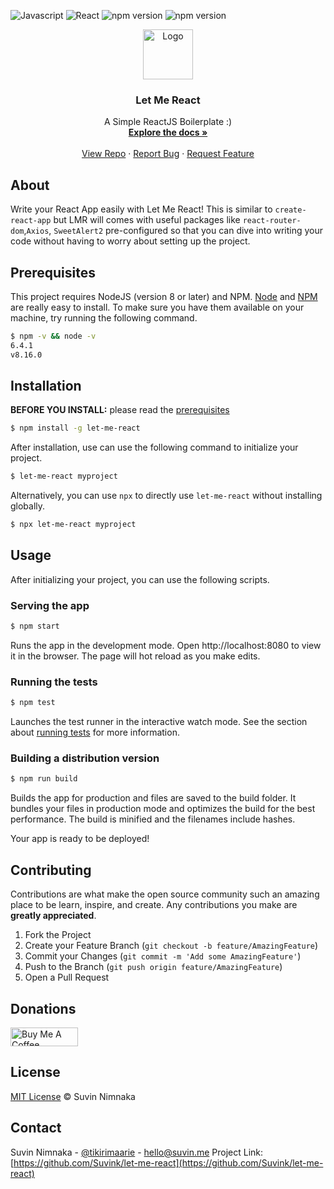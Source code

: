 ![Javascript](https://img.shields.io/badge/JavaScript-F7DF1E?style=for-the-badge&logo=javascript&logoColor=black) ![React](https://img.shields.io/badge/React-20232A?style=for-the-badge&logo=react&logoColor=61DAFB) ![npm version](https://img.shields.io/badge/Node.js-43853D?style=for-the-badge&logo=node.js&logoColor=white) ![npm version](https://img.shields.io/github/followers/suvink.svg?style=social&label=Follow&maxAge=2592000)

<p align="center">
  <a href="https://github.com/othneildrew/Best-README-Template">
    <img src="https://github.com/othneildrew/Best-README-Template/raw/master/images/logo.png" alt="Logo" width="80" height="80">
  </a>

  <h3 align="center">Let Me React</h3>

  <p align="center">
    A Simple ReactJS Boilerplate :)
    <br />
    <a href="#Installation"><strong>Explore the docs »</strong></a>
    <br />
    <br />
    <a href="https://github.com/Suvink/let-me-react">View Repo</a>
    ·
    <a href="https://github.com/Suvink/let-me-react/issues">Report Bug</a>
    ·
    <a href="https://github.com/Suvink/let-me-react/issues">Request Feature</a>
  </p>
</p>

## About

Write your React App easily with Let Me React! This is similar to `create-react-app` but LMR will comes with useful packages like `react-router-dom`,`Axios`, `SweetAlert2` pre-configured so that you can dive into writing your code without having to worry about setting up the project.

## Prerequisites

This project requires NodeJS (version 8 or later) and NPM.
[Node](http://nodejs.org/) and [NPM](https://npmjs.org/) are really easy to install.
To make sure you have them available on your machine,
try running the following command.

```sh
$ npm -v && node -v
6.4.1
v8.16.0
```


## Installation

**BEFORE YOU INSTALL:** please read the [prerequisites](#prerequisites)


```sh
$ npm install -g let-me-react
```

After installation, use can use the following command to initialize your project.

```sh
$ let-me-react myproject
```

Alternatively, you can use `npx` to directly use `let-me-react` without installing globally.

```sh
$ npx let-me-react myproject
```

## Usage
After initializing your project, you can use the following scripts.
### Serving the app

```sh
$ npm start
```
Runs the app in the development mode. Open http://localhost:8080 to view it in the browser. The page will hot reload as you make edits.

### Running the tests

```sh
$ npm test
```
Launches the test runner in the interactive watch mode. See the section about <a href="https://reactjs.org/docs/test-utils.html">running tests</a> for more information.
### Building a distribution version

```sh
$ npm run build
```

Builds the app for production and files are saved to the build folder. It bundles your files in production mode and optimizes the build for the best performance. The build is minified and the filenames include hashes.

Your app is ready to be deployed!


## Contributing

Contributions are what make the open source community such an amazing place to be learn, inspire, and create. Any contributions you make are **greatly appreciated**.

1. Fork the Project
2. Create your Feature Branch (`git checkout -b feature/AmazingFeature`)
3. Commit your Changes (`git commit -m 'Add some AmazingFeature'`)
4. Push to the Branch (`git push origin feature/AmazingFeature`)
5. Open a Pull Request

## Donations
<a href="https://www.buymeacoffee.com/suvink" target="_blank"><img src="https://cdn.buymeacoffee.com/buttons/v2/default-yellow.png" alt="Buy Me A Coffee" style="height: 30px !important;width: 108px !important;" ></a>

## License
[MIT License](https://andreasonny.mit-license.org/2019) © Suvin Nimnaka
<!-- CONTACT -->
## Contact

Suvin Nimnaka - [@tikirimaarie](https://twitter.com/tikirimaarie) - hello@suvin.me
Project Link: [https://github.com/Suvink/let-me-react](https://github.com/Suvink/let-me-react)

